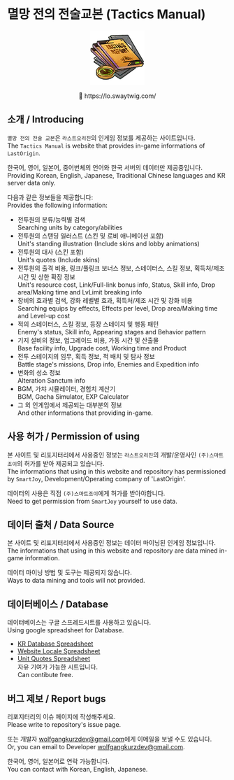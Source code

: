 # 멸망 전의 전술교본 (Tactics Manual)
<p align="center">
  <img src="external/assets/icon.png" alt="Icon" />
</p>
<p align="center">
  🔗 https://lo.swaytwig.com/
</p>

## 소개 / Introducing
`멸망 전의 전술 교본`은 `라스트오리진`의 인게임 정보를 제공하는 사이트입니다.\
The `Tactics Manual` is website that provides in-game informations of `LastOrigin`.

한국어, 영어, 일본어, 중어번체의 언어와 한국 서버의 데이터만 제공중입니다.\
Providing Korean, English, Japanese, Traditional Chinese languages and KR server data only.

다음과 같은 정보들을 제공합니다:\
Provides the following information:
- 전투원의 분류/능력별 검색\
  Searching units by category/abilities
- 전투원의 스탠딩 일러스트 (스킨 및 로비 애니메이션 포함)\
  Unit's standing illustration (Include skins and lobby animations)
- 전투원의 대사 (스킨 포함)\
  Unit's quotes (Include skins)
- 전투원의 출격 비용, 링크/풀링크 보너스 정보, 스테이터스, 스킬 정보, 획득처/제조 시간 및 상한 확장 정보\
  Unit's resource cost, Link/Full-link bonus info, Status, Skill info, Drop area/Making time and LvLimit breaking info
- 장비의 효과별 검색, 강화 레벨별 효과, 획득처/제조 시간 및 강화 비용\
  Searching equips by effects, Effects per level, Drop area/Making time and Level-up cost
- 적의 스테이터스, 스킬 정보, 등장 스테이지 및 행동 패턴\
  Enemy's status, Skill info, Appearing stages and Behavior pattern
- 기지 설비의 정보, 업그레이드 비용, 가동 시간 및 산출물\
  Base facility info, Upgrade cost, Working time and Product
- 전투 스테이지의 임무, 획득 정보, 적 배치 및 탐사 정보\
  Battle stage's missions, Drop info, Enemies and Expedition info
- 변화의 성소 정보\
  Alteration Sanctum info
- BGM, 가챠 시뮬레이터, 경험치 계산기\
  BGM, Gacha Simulator, EXP Calculator
- 그 외 인게임에서 제공되는 대부분의 정보\
  And other informations that providing in-game.


## 사용 허가 / Permission of using
본 사이트 및 리포지터리에서 사용중인 정보는 `라스트오리진`의 개발/운영사인 `(주)스마트조이`의 허가를 받아 제공되고 있습니다.\
The informations that using in this website and repository has permissioned by `SmartJoy`, Development/Operating company of 'LastOrigin'.

데이터의 사용은 직접 `(주)스마트조이`에게 허가를 받아야합니다.\
Need to get permission from `SmartJoy` yourself to use data.


## 데이터 출처 / Data Source
본 사이트 및 리포지터리에서 사용중인 정보는 데이터 마이닝된 인게임 정보입니다.\
The informations that using in this website and repository are data mined in-game information.

데이터 마이닝 방법 및 도구는 제공되지 않습니다.\
Ways to data mining and tools will not provided.

## 데이터베이스 / Database
데이터베이스는 구글 스프레드시트를 사용하고 있습니다.\
Using google spreadsheet for Database.

- [KR Database Spreadsheet](https://docs.google.com/spreadsheets/d/11IxebdUQ_VHbaP79sN8KxZ87n3c5rG42DL8TQOK9h1k)
- [Website Locale Spreadsheet](https://docs.google.com/spreadsheets/d/1Q2tpfQntZxmI0Xbx9HZo0vjBY7kQGZGmH1MBGTzrnvo)
- [Unit Quotes Spreadsheet](https://docs.google.com/spreadsheets/d/1TrLn5czFe2Ww1xg4HiFsDzZDcnphxV3AqP_DgNqaU00)\
  자유 기여가 가능한 시트입니다.\
  Can contibute free.

## 버그 제보 / Report bugs
리포지터리의 이슈 페이지에 작성해주세요.\
Please write to repository's issue page.

또는 개발자 [wolfgangkurzdev@gmail.com](wolfgangkurzdev@gmail.com)에게 이메일을 보낼 수도 있습니다.\
Or, you can email to Developer [wolfgangkurzdev@gmail.com](wolfgangkurzdev@gmail.com).

한국어, 영어, 일본어로 연락 가능합니다.\
You can contact with Korean, English, Japanese.
